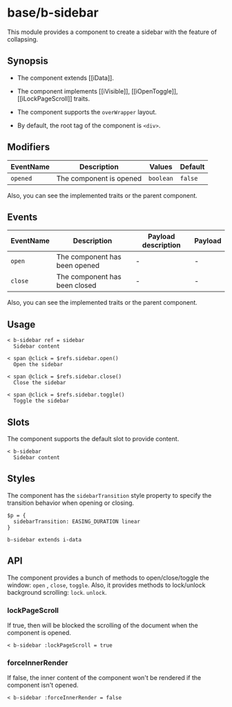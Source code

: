 # base/b-sidebar

This module provides a component to create a sidebar with the feature of collapsing.

## Synopsis

* The component extends [[iData]].

* The component implements [[iVisible]], [[iOpenToggle]], [[iLockPageScroll]] traits.

* The component supports the `overWrapper` layout.

* By default, the root tag of the component is `<div>`.

## Modifiers

| EventName  | Description             | Values    | Default |
| ---------- | ----------------------- | --------- | ------- |
| `opened`   | The component is opened | `boolean` | `false` |

Also, you can see the implemented traits or the parent component.

## Events

| EventName  | Description                   | Payload description | Payload  |
| ---------- | ----------------------------- | ------------------- | -------- |
| `open`     | The component has been opened | -                   | -        |
| `close`    | The component has been closed | -                   | -        |

Also, you can see the implemented traits or the parent component.

## Usage

```
< b-sidebar ref = sidebar
  Sidebar content
```

```
< span @click = $refs.sidebar.open()
  Open the sidebar

< span @click = $refs.sidebar.close()
  Close the sidebar

< span @click = $refs.sidebar.toggle()
  Toggle the sidebar
```

## Slots

The component supports the default slot to provide content.

```
< b-sidebar
  Sidebar content
```

## Styles

The component has the `sidebarTransition` style property to specify the transition behavior when opening or closing.

```stylus
$p = {
  sidebarTransition: EASING_DURATION linear
}

b-sidebar extends i-data
```

## API

The component provides a bunch of methods to open/close/toggle the window: `open` , `close`, `toggle`.
Also, it provides methods to lock/unlock background scrolling: `lock`. `unlock`.

### lockPageScroll

If true, then will be blocked the scrolling of the document when the component is opened.

```
< b-sidebar :lockPageScroll = true
```

### forceInnerRender

If false, the inner content of the component won't be rendered if the component isn't opened.

```
< b-sidebar :forceInnerRender = false
```
